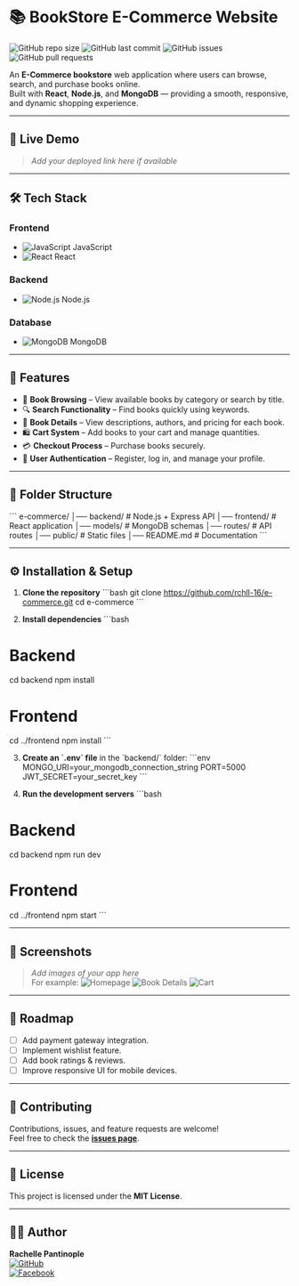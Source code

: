 # 📚 BookStore E-Commerce Website

![GitHub repo size](https://img.shields.io/github/repo-size/rchll-16/e-commerce?color=blue)
![GitHub last commit](https://img.shields.io/github/last-commit/rchll-16/e-commerce?color=green)
![GitHub issues](https://img.shields.io/github/issues/rchll-16/e-commerce)
![GitHub pull requests](https://img.shields.io/github/issues-pr/rchll-16/e-commerce)

An **E-Commerce bookstore** web application where users can browse, search, and purchase books online.  
Built with **React**, **Node.js**, and **MongoDB** — providing a smooth, responsive, and dynamic shopping experience.

---

## 🚀 Live Demo
> _Add your deployed link here if available_

---

## 🛠 Tech Stack

### **Frontend**
- ![JavaScript](https://img.shields.io/badge/JavaScript-000?logo=javascript&logoColor=F7DF1E) JavaScript  
- ![React](https://img.shields.io/badge/React-20232A?logo=react&logoColor=61DAFB) React  

### **Backend**
- ![Node.js](https://img.shields.io/badge/Node.js-339933?logo=node.js&logoColor=fff) Node.js  

### **Database**
- ![MongoDB](https://img.shields.io/badge/MongoDB-4EA94B?logo=mongodb&logoColor=fff) MongoDB  

---

## 📖 Features
- 🛒 **Book Browsing** – View available books by category or search by title.
- 🔍 **Search Functionality** – Find books quickly using keywords.
- 📄 **Book Details** – View descriptions, authors, and pricing for each book.
- 🛍 **Cart System** – Add books to your cart and manage quantities.
- 💳 **Checkout Process** – Purchase books securely.
- 🔐 **User Authentication** – Register, log in, and manage your profile.

---

## 📂 Folder Structure
\`\`\`
e-commerce/
│── backend/        # Node.js + Express API
│── frontend/       # React application
│── models/         # MongoDB schemas
│── routes/         # API routes
│── public/         # Static files
│── README.md       # Documentation
\`\`\`

---

## ⚙️ Installation & Setup

1. **Clone the repository**
\`\`\`bash
git clone https://github.com/rchll-16/e-commerce.git
cd e-commerce
\`\`\`

2. **Install dependencies**
\`\`\`bash
# Backend
cd backend
npm install

# Frontend
cd ../frontend
npm install
\`\`\`

3. **Create an \`.env\` file** in the \`backend/\` folder:
\`\`\`env
MONGO_URI=your_mongodb_connection_string
PORT=5000
JWT_SECRET=your_secret_key
\`\`\`

4. **Run the development servers**
\`\`\`bash
# Backend
cd backend
npm run dev

# Frontend
cd ../frontend
npm start
\`\`\`

---

## 📸 Screenshots

> _Add images of your app here_  
For example:
![Homepage](https://via.placeholder.com/800x400?text=Homepage)
![Book Details](https://via.placeholder.com/800x400?text=Book+Details)
![Cart](https://via.placeholder.com/800x400?text=Cart)

---

## 📌 Roadmap
- [ ] Add payment gateway integration.
- [ ] Implement wishlist feature.
- [ ] Add book ratings & reviews.
- [ ] Improve responsive UI for mobile devices.

---

## 🤝 Contributing
Contributions, issues, and feature requests are welcome!  
Feel free to check the **[issues page](https://github.com/rchll-16/e-commerce/issues)**.

---

## 📜 License
This project is licensed under the **MIT License**.

---

## 👩‍💻 Author
**Rachelle Pantinople**  
[![GitHub](https://img.shields.io/badge/GitHub-000?logo=github&logoColor=fff)](https://github.com/rchll-16)  
[![Facebook](https://img.shields.io/badge/Facebook-1877F2?logo=facebook&logoColor=fff)](https://facebook.com/)
